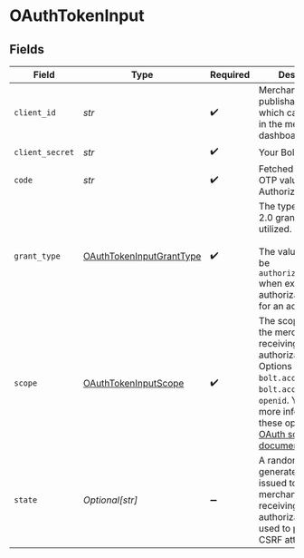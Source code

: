 # OAuthTokenInput


## Fields

| Field                                                                                                                                                                                                                                                                                           | Type                                                                                                                                                                                                                                                                                            | Required                                                                                                                                                                                                                                                                                        | Description                                                                                                                                                                                                                                                                                     |
| ----------------------------------------------------------------------------------------------------------------------------------------------------------------------------------------------------------------------------------------------------------------------------------------------- | ----------------------------------------------------------------------------------------------------------------------------------------------------------------------------------------------------------------------------------------------------------------------------------------------- | ----------------------------------------------------------------------------------------------------------------------------------------------------------------------------------------------------------------------------------------------------------------------------------------------- | ----------------------------------------------------------------------------------------------------------------------------------------------------------------------------------------------------------------------------------------------------------------------------------------------- |
| `client_id`                                                                                                                                                                                                                                                                                     | *str*                                                                                                                                                                                                                                                                                           | :heavy_check_mark:                                                                                                                                                                                                                                                                              | Merchant publishable key which can be found in the merchant dashboard                                                                                                                                                                                                                           |
| `client_secret`                                                                                                                                                                                                                                                                                 | *str*                                                                                                                                                                                                                                                                                           | :heavy_check_mark:                                                                                                                                                                                                                                                                              | Your Bolt API Key.                                                                                                                                                                                                                                                                              |
| `code`                                                                                                                                                                                                                                                                                          | *str*                                                                                                                                                                                                                                                                                           | :heavy_check_mark:                                                                                                                                                                                                                                                                              | Fetched value using OTP value from the Authorization Modal.                                                                                                                                                                                                                                     |
| `grant_type`                                                                                                                                                                                                                                                                                    | [OAuthTokenInputGrantType](../../models/shared/oauthtokeninputgranttype.md)                                                                                                                                                                                                                     | :heavy_check_mark:                                                                                                                                                                                                                                                                              | The type of OAuth 2.0 grant being utilized. <br/><br/>The value will always be `authorization_code` when exchanging an authorization code for an access token.<br/>                                                                                                                             |
| `scope`                                                                                                                                                                                                                                                                                         | [OAuthTokenInputScope](../../models/shared/oauthtokeninputscope.md)                                                                                                                                                                                                                             | :heavy_check_mark:                                                                                                                                                                                                                                                                              | The scope issued to the merchant when receiving an authorization code. Options include `bolt.account.manage`, `bolt.account.view`, `openid`. You can find more information on these options in our [OAuth scope documentation](https://help.bolt.com/developers/references/bolt-oauth/#scopes). |
| `state`                                                                                                                                                                                                                                                                                         | *Optional[str]*                                                                                                                                                                                                                                                                                 | :heavy_minus_sign:                                                                                                                                                                                                                                                                              | A randomly generated string issued to the merchant when receiving an authorization code used to prevent CSRF attacks                                                                                                                                                                            |